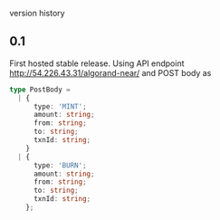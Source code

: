 version history

## 0.1

First hosted stable release.
Using API endpoint <http://54.226.43.31/algorand-near/> and POST body as

```typescript
type PostBody =
  | {
      type: 'MINT';
      amount: string;
      from: string;
      to: string;
      txnId: string;
    }
  | {
      type: 'BURN';
      amount: string;
      from: string;
      to: string;
      txnId: string;
    };
```
